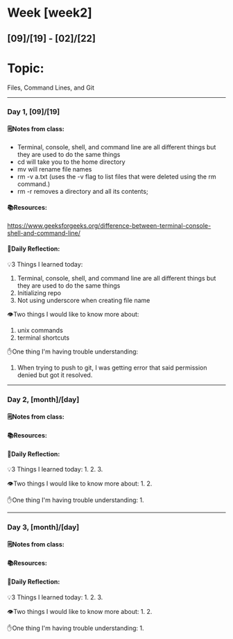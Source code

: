 # Week [week2]
## [09]/[19] - [02]/[22]

# Topic:
Files, Command Lines, and Git 
___

### Day 1, [09]/[19]

#### 🗒️Notes from class:
- Terminal, console, shell, and command line are all different things but they are used to do the same things
- cd will take you to the home directory 
- mv will rename file names
- rm -v a.txt (uses the -v flag to list files that were deleted using the rm command.)
- rm -r removes a directory and all its contents; 

#### 📚Resources:
https://www.geeksforgeeks.org/difference-between-terminal-console-shell-and-command-line/


#### 💭Daily Reflection:

💡3 Things I learned today:
1. Terminal, console, shell, and command line are all different things but they are used to do the same things
2. Initializing repo
3. Not using underscore when creating file name

👁️Two things I would like to know more about:
1. unix commands
2. terminal shortcuts 

✋One thing I'm having trouble understanding:
1. When trying to push to git, I was getting error that said permission denied but got it resolved. 


___

### Day 2, [month]/[day] 

#### 🗒️Notes from class:

#### 📚Resources:


#### 💭Daily Reflection:

💡3 Things I learned today:
1. 
2. 
3. 

👁️Two things I would like to know more about:
1. 
2. 

✋One thing I'm having trouble understanding:
1. 

___

### Day 3, [month]/[day]
#### 🗒️Notes from class:

#### 📚Resources:


#### 💭Daily Reflection:

💡3 Things I learned today:
1. 
2. 
3. 

👁️Two things I would like to know more about:
1. 
2. 

✋One thing I'm having trouble understanding:
1. 
 

